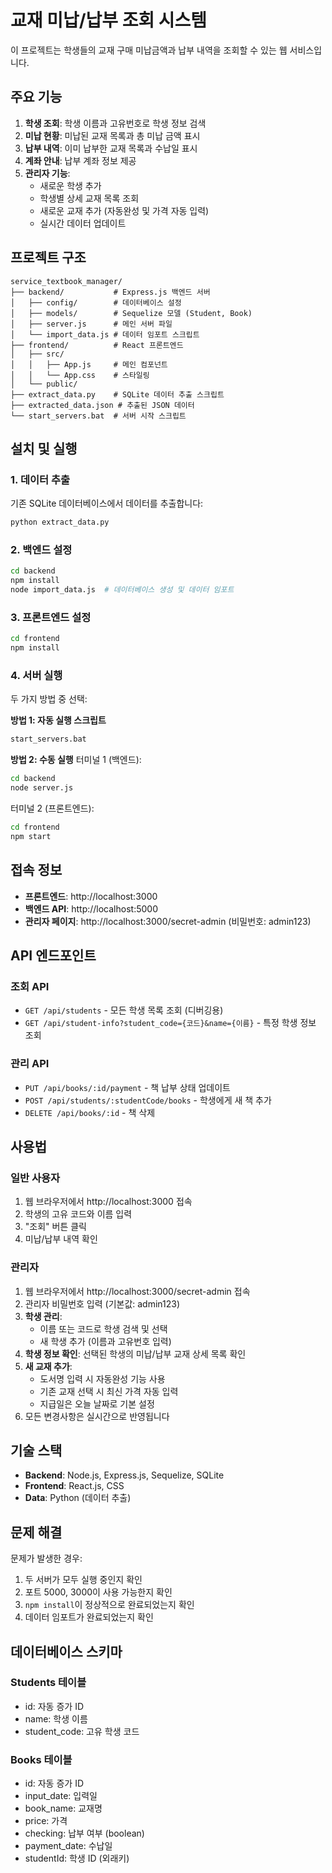 # 교재 미납/납부 조회 시스템

이 프로젝트는 학생들의 교재 구매 미납금액과 납부 내역을 조회할 수 있는 웹 서비스입니다.

## 주요 기능

1. **학생 조회**: 학생 이름과 고유번호로 학생 정보 검색
2. **미납 현황**: 미납된 교재 목록과 총 미납 금액 표시
3. **납부 내역**: 이미 납부한 교재 목록과 수납일 표시
4. **계좌 안내**: 납부 계좌 정보 제공
5. **관리자 기능**:
   - 새로운 학생 추가
   - 학생별 상세 교재 목록 조회
   - 새로운 교재 추가 (자동완성 및 가격 자동 입력)
   - 실시간 데이터 업데이트

## 프로젝트 구조

```
service_textbook_manager/
├── backend/           # Express.js 백엔드 서버
│   ├── config/        # 데이터베이스 설정
│   ├── models/        # Sequelize 모델 (Student, Book)
│   ├── server.js      # 메인 서버 파일
│   └── import_data.js # 데이터 임포트 스크립트
├── frontend/          # React 프론트엔드
│   ├── src/
│   │   ├── App.js     # 메인 컴포넌트
│   │   └── App.css    # 스타일링
│   └── public/
├── extract_data.py    # SQLite 데이터 추출 스크립트
├── extracted_data.json # 추출된 JSON 데이터
└── start_servers.bat  # 서버 시작 스크립트
```

## 설치 및 실행

### 1. 데이터 추출
기존 SQLite 데이터베이스에서 데이터를 추출합니다:
```bash
python extract_data.py
```

### 2. 백엔드 설정
```bash
cd backend
npm install
node import_data.js  # 데이터베이스 생성 및 데이터 임포트
```

### 3. 프론트엔드 설정
```bash
cd frontend
npm install
```

### 4. 서버 실행
두 가지 방법 중 선택:

**방법 1: 자동 실행 스크립트**
```bash
start_servers.bat
```

**방법 2: 수동 실행**
터미널 1 (백엔드):
```bash
cd backend
node server.js
```

터미널 2 (프론트엔드):
```bash
cd frontend
npm start
```

## 접속 정보

- **프론트엔드**: http://localhost:3000
- **백엔드 API**: http://localhost:5000
- **관리자 페이지**: http://localhost:3000/secret-admin (비밀번호: admin123)

## API 엔드포인트

### 조회 API
- `GET /api/students` - 모든 학생 목록 조회 (디버깅용)
- `GET /api/student-info?student_code={코드}&name={이름}` - 특정 학생 정보 조회

### 관리 API
- `PUT /api/books/:id/payment` - 책 납부 상태 업데이트
- `POST /api/students/:studentCode/books` - 학생에게 새 책 추가
- `DELETE /api/books/:id` - 책 삭제

## 사용법

### 일반 사용자
1. 웹 브라우저에서 http://localhost:3000 접속
2. 학생의 고유 코드와 이름 입력
3. "조회" 버튼 클릭
4. 미납/납부 내역 확인

### 관리자
1. 웹 브라우저에서 http://localhost:3000/secret-admin 접속
2. 관리자 비밀번호 입력 (기본값: admin123)
3. **학생 관리**:
   - 이름 또는 코드로 학생 검색 및 선택
   - 새 학생 추가 (이름과 고유번호 입력)
4. **학생 정보 확인**: 선택된 학생의 미납/납부 교재 상세 목록 확인
5. **새 교재 추가**:
   - 도서명 입력 시 자동완성 기능 사용
   - 기존 교재 선택 시 최신 가격 자동 입력
   - 지급일은 오늘 날짜로 기본 설정
6. 모든 변경사항은 실시간으로 반영됩니다

## 기술 스택

- **Backend**: Node.js, Express.js, Sequelize, SQLite
- **Frontend**: React.js, CSS
- **Data**: Python (데이터 추출)

## 문제 해결

문제가 발생한 경우:

1. 두 서버가 모두 실행 중인지 확인
2. 포트 5000, 3000이 사용 가능한지 확인
3. `npm install`이 정상적으로 완료되었는지 확인
4. 데이터 임포트가 완료되었는지 확인

## 데이터베이스 스키마

### Students 테이블
- id: 자동 증가 ID
- name: 학생 이름
- student_code: 고유 학생 코드

### Books 테이블
- id: 자동 증가 ID
- input_date: 입력일
- book_name: 교재명
- price: 가격
- checking: 납부 여부 (boolean)
- payment_date: 수납일
- studentId: 학생 ID (외래키)
